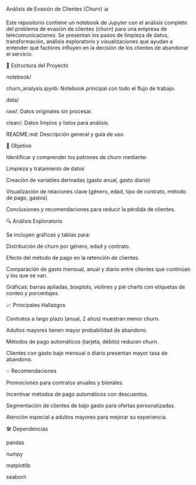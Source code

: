 Análisis de Evasión de Clientes (Churn) 📊

Este repositorio contiene un notebook de Jupyter con el análisis completo del problema de evasión de clientes (churn) para una empresa de telecomunicaciones. Se presentan los pasos de limpieza de datos, transformación, análisis exploratorio y visualizaciones que ayudan a entender qué factores influyen en la decisión de los clientes de abandonar el servicio.

📁 Estructura del Proyecto

notebook/

churn_analysis.ipynb: Notebook principal con todo el flujo de trabajo.

data/

raw/: Datos originales sin procesar.

clean/: Datos limpios y listos para análisis.

README.md: Descripción general y guía de uso.

🎯 Objetivo

Identificar y comprender los patrones de churn mediante:

Limpieza y tratamiento de datos

Creación de variables derivadas (gasto anual, gasto diario)

Visualización de relaciones clave (género, edad, tipo de contrato, método de pago, gastos)

Conclusiones y recomendaciones para reducir la pérdida de clientes.



🔍 Análisis Exploratorio

Se incluyen gráficas y tablas para:

Distribución de churn por género, edad y contrato.

Efecto del método de pago en la retención de clientes.

Comparación de gasto mensual, anual y diario entre clientes que continúan y los que se van.

Gráficas: barras apiladas, boxplots, violines y pie charts con etiquetas de conteo y porcentajes.

📈 Principales Hallazgos

Contratos a largo plazo (anual, 2 años) muestran menor churn.

Adultos mayores tienen mayor probabilidad de abandono.

Métodos de pago automáticos (tarjeta, débito) reducen churn.

Clientes con gasto bajo mensual o diario presentan mayor tasa de abandono.

💡 Recomendaciones

Promociones para contratos anuales y bienales.

Incentivar métodos de pago automáticos con descuentos.

Segmentación de clientes de bajo gasto para ofertas personalizadas.

Atención especial a adultos mayores para mejorar su experiencia.


🛠️ Dependencias

pandas

numpy

matplotlib

seaborn

